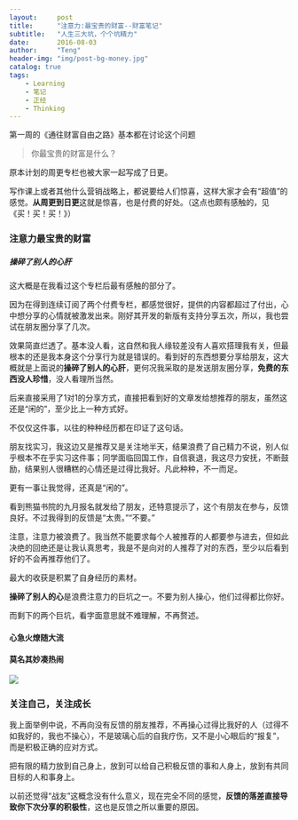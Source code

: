 ```yaml
---
layout:     post
title:      "注意力:最宝贵的财富--财富笔记"
subtitle:   "人生三大坑，个个坑精力"
date:       2016-08-03
author:     "Teng"
header-img: "img/post-bg-money.jpg"
catalog: true
tags:
    - Learning
    - 笔记
    - 正经
    - Thinking
---
```



第一周的《通往财富自由之路》基本都在讨论这个问题

> 你最宝贵的财富是什么？

原本计划的周更专栏也被大家一起写成了日更。

写作课上或者其他什么营销战略上，都说要给人们惊喜，这样大家才会有“超值”的感觉。**从周更到日更**这就是惊喜，也是付费的好处。（这点也颇有感触的，见《买！买！买！》）


### 注意力最宝贵的财富

##### **操碎了别人的心肝**

这大概是在我看过这个专栏后最有感触的部分了。

因为在得到连续订阅了两个付费专栏，都感觉很好，提供的内容都超过了付出，心中想分享的心情就被激发出来。刚好其开发的新版有支持分享五次，所以，我也尝试在朋友圈分享了几次。

效果简直烂透了。基本没人看，这自然和我人缘较差没有人喜欢搭理我有关，但最根本的还是我本身这个分享行为就是错误的。看到好的东西想要分享给朋友，这大概就是上面说的**操碎了别人的心肝**，更何况我采取的是发送朋友圈分享，**免费的东西没人珍惜**，没人看理所当然。

后来直接采用了1对1的分享方式，直接把看到好的文章发给想推荐的朋友，虽然这还是“闲的”，至少比上一种方式好。

不仅仅这件事，以往的种种经历都在印证了这句话。

朋友找实习，我这边又是推荐又是关注地半天，结果浪费了自己精力不说，别人似乎根本不在乎实习这件事；同学面临回国工作，自信衰退，我这尽力安抚，不断鼓励，结果别人很糟糕的心情还是过得比我好。凡此种种，不一而足。

更有一事让我觉得，还真是“闲的”。

看到熊猫书院的九月报名就发给了朋友，还特意提示了，这个有朋友在参与，反馈良好。不过我得到的反馈是“太贵。”“不要。”

注意，注意力被浪费了。我当然不能要求每个人被推荐的人都要参与进去，但如此决绝的回绝还是让我认真思考，我是不是向对的人推荐了对的东西，至少以后看到好的不会再推荐他们了。

最大的收获是积累了自身经历的素材。

**操碎了别人的心**是浪费注意力的巨坑之一。不要为别人操心，他们过得都比你好。

而剩下的两个巨坑，看字面意思就不难理解，不再赘述。

#### 心急火燎随大流

#### 莫名其妙凑热闹

![](http://7xtgob.com1.z0.glb.clouddn.com/16-8-4/38798390.jpg)

### 关注自己，关注成长

我上面举例中说，不再向没有反馈的朋友推荐，不再操心过得比我好的人（过得不如我好的，我也不操心），不是玻璃心后的自我疗伤，又不是小心眼后的“报复”，而是积极正确的应对方式。

把有限的精力放到自己身上，放到可以给自己积极反馈的事和人身上，放到有共同目标的人和事身上。

以前还觉得“战友”这概念没有什么意义，现在完全不同的感觉，**反馈的落差直接导致你下次分享的积极性**，这也是反馈之所以重要的原因。





